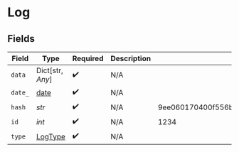 # Log


## Fields

| Field                                                                | Type                                                                 | Required                                                             | Description                                                          | Example                                                              |
| -------------------------------------------------------------------- | -------------------------------------------------------------------- | -------------------------------------------------------------------- | -------------------------------------------------------------------- | -------------------------------------------------------------------- |
| `data`                                                               | Dict[str, *Any*]                                                     | :heavy_check_mark:                                                   | N/A                                                                  |                                                                      |
| `date_`                                                              | [date](https://docs.python.org/3/library/datetime.html#date-objects) | :heavy_check_mark:                                                   | N/A                                                                  |                                                                      |
| `hash`                                                               | *str*                                                                | :heavy_check_mark:                                                   | N/A                                                                  | 9ee060170400f556b7e1575cb13f9db004f150a08355c7431c62bc639166431e     |
| `id`                                                                 | *int*                                                                | :heavy_check_mark:                                                   | N/A                                                                  | 1234                                                                 |
| `type`                                                               | [LogType](../../models/shared/logtype.md)                            | :heavy_check_mark:                                                   | N/A                                                                  |                                                                      |